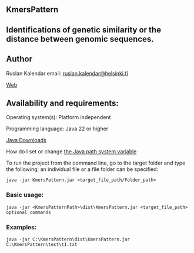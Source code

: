 ## KmersPattern
## Identifications of genetic similarity or the distance between genomic sequences.

## Author
Ruslan Kalendar 
email: ruslan.kalendar@helsinki.fi

[Web](http://primerdigital.com/tools/fastpcr.html)

## Availability and requirements:

Operating system(s): Platform independent

Programming language: Java 22 or higher

[Java Downloads](https://www.oracle.com/java/technologies/downloads/)


How do I set or change [the Java path system variable](https://www.java.com/en/download/help/path.html)


To run the project from the command line, go to the target folder and type the following; an individual file or a file folder can be specified:

```java -jar KmersPattern.jar <target_file_path/Folder_path>```


### Basic usage:

```java -jar <KmersPatternPath>\dist\KmersPattern.jar <target_file_path> optional_commands```


### Examples:
```
java -jar C:\KmersPattern\dist\KmersPattern.jar C:\KmersPattern\test\t1.txt 

```
